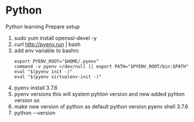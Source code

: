 # Python
Python learning
Prepare setup
1) sudo yum install openssl-devel -y
2) curl http://pyenv.run | bash
3) add env variable to bashrc
    ```
    export PYENV_ROOT="$HOME/.pyenv"
    command -v pyenv >/dev/null || export PATH="$PYENV_ROOT/bin:$PATH"
    eval "$(pyenv init -)"
    eval "$(pyenv virtualenv-init -)"
    ```
4) pyenv install 3.7.6
5) pyenv versions
   this will system pyhton version and new added pyhton version
   so 
6) make new version of python as default python version
   pyenv shell 3.7.6
7) python --version
